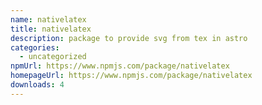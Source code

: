 ```yaml
---
name: nativelatex
title: nativelatex
description: package to provide svg from tex in astro
categories:
  - uncategorized
npmUrl: https://www.npmjs.com/package/nativelatex
homepageUrl: https://www.npmjs.com/package/nativelatex
downloads: 4
---
```

